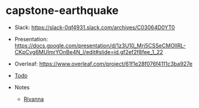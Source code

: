 # capstone-earthquake

* Slack: https://slack-0qf4931.slack.com/archives/C03064D0YT0

* Presentation: https://docs.google.com/presentation/d/1z3U10_Mrj5CSSeCMOllRL-CKpCvg6MUlmrYOnBe4N_I/edit#slide=id.gf2ef2f8fee_1_22

* Overleaf: https://www.overleaf.com/project/61f1e28f076f4111c3ba927e

* [Todo](TODO.md)

* Notes
  * [Rivanna](./docs/rivanna-notes.md)